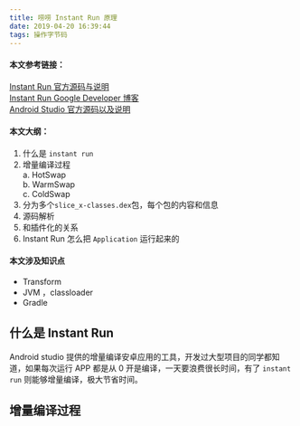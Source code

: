```yaml
---
title: 唠唠 Instant Run 原理
date: 2019-04-20 16:39:44
tags: 操作字节码
---
```

#### 本文参考链接：
[Instant Run 官方源码与说明](https://android.googlesource.com/platform/tools/base/+/studio-master-dev/instant-run/)  
[Instant Run Google Developer 博客](https://medium.com/google-developers/instant-run-how-does-it-work-294a1633367f)  
[Android Studio 官方源码以及说明](https://android.googlesource.com/platform/tools/base/+/studio-master-dev/source.md)

#### 本文大纲：
1. 什么是 `instant run`
2. 增量编译过程   
	a. HotSwap  
	b. WarmSwap  
	c. ColdSwap  
3. 分为多个`slice_x-classes.dex`包，每个包的内容和信息
4. 源码解析
5. 和插件化的关系
6. Instant Run 怎么把 `Application` 运行起来的

#### 本文涉及知识点
* Transform
* JVM ，classloader
* Gradle


## 什么是 Instant Run 
Android studio 提供的增量编译安卓应用的工具，开发过大型项目的同学都知道，如果每次运行 APP 都是从 0 开是编译，一天要浪费很长时间，有了 `instant run` 则能够增量编译，极大节省时间。

## 增量编译过程
